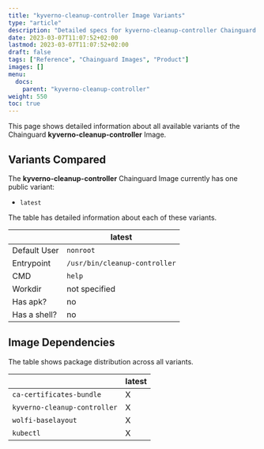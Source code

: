 ```yaml
---
title: "kyverno-cleanup-controller Image Variants"
type: "article"
description: "Detailed specs for kyverno-cleanup-controller Chainguard Image Variants"
date: 2023-03-07T11:07:52+02:00
lastmod: 2023-03-07T11:07:52+02:00
draft: false
tags: ["Reference", "Chainguard Images", "Product"]
images: []
menu:
  docs:
    parent: "kyverno-cleanup-controller"
weight: 550
toc: true
---
```


This page shows detailed information about all available variants of the Chainguard **kyverno-cleanup-controller** Image.

## Variants Compared
The **kyverno-cleanup-controller** Chainguard Image currently has one public variant: 

- `latest`

The table has detailed information about each of these variants.

|              | latest                        |
|--------------|-------------------------------|
| Default User | `nonroot`                     |
| Entrypoint   | `/usr/bin/cleanup-controller` |
| CMD          | `help`                        |
| Workdir      | not specified                 |
| Has apk?     | no                            |
| Has a shell? | no                            |

## Image Dependencies
The table shows package distribution across all variants.

|                              | latest |
|------------------------------|--------|
| `ca-certificates-bundle`     | X      |
| `kyverno-cleanup-controller` | X      |
| `wolfi-baselayout`           | X      |
| `kubectl`                    | X      |

